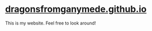 # [dragonsfromganymede.github.io](https://dragonsfromganymede.github.io)
This is my website. Feel free to look around!
